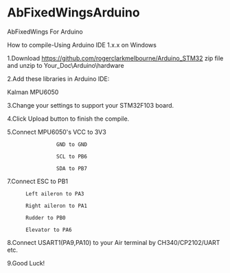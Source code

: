 # AbFixedWingsArduino
AbFixedWings For Arduino

How to compile-Using Arduino IDE 1.x.x on Windows

1.Download https://github.com/rogerclarkmelbourne/Arduino_STM32 zip file and unzip to Your_Doc\Arduino\hardware

2.Add these libraries in Arduino IDE:

  Kalman MPU6050
  
3.Change your settings to support your STM32F103 board.

4.Click Upload button to finish the compile.

5.Connect MPU6050's VCC to 3V3

                    GND to GND

                    SCL to PB6

                    SDA to PB7

7.Connect ESC to PB1

          Left aileron to PA3

          Right aileron to PA1

          Rudder to PB0

          Elevator to PA6

8.Connect USART1(PA9,PA10) to your Air terminal by CH340/CP2102/UART etc.

9.Good Luck!
